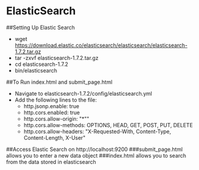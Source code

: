 # ElasticSearch

##Setting Up Elastic Search
* wget https://download.elastic.co/elasticsearch/elasticsearch/elasticsearch-1.7.2.tar.gz
* tar -zxvf elasticsearch-1.7.2.tar.gz
* cd elasticsearch-1.7.2
* bin/elasticsearch

##To Run index.html and submit_page.html
* Navigate to elasticsearch-1.7.2/config/elasticsearch.yml
* Add the following lines to the file:
  * http.jsonp.enable: true
  * http.cors.enabled: true
  * http.cors.allow-origin: "*""
  * http.cors.allow-methods: OPTIONS, HEAD, GET, POST, PUT, DELETE
  * http.cors.allow-headers: "X-Requested-With, Content-Type, Content-Length, X-User"

##Access Elastic Search on http://localhost:9200
###submit_page.html allows you to enter a new data object
###index.html allows you to search from the data stored in elasticsearch
